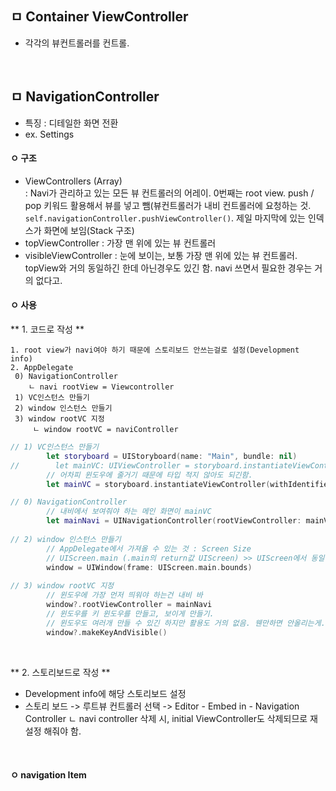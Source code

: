 ## ㅁ Container ViewController
- 각각의 뷰컨트롤러를 컨트롤.

<br>

## ㅁ NavigationController
- 특징 : 디테일한 화면 전환
- ex. Settings

#### ㅇ 구조
- ViewControllers (Array)  
    : Navi가 관리하고 있는 모든 뷰 컨트롤러의 어레이. 0번째는 root view. push / pop 키워드 활용해서 뷰를 넣고 뺌(뷰컨트롤러가 내비 컨트롤러에 요청하는 것. `self.navigationController.pushViewController()`. 제일 마지막에 있는 인덱스가 화면에 보임(Stack 구조)
- topViewController : 가장 맨 위에 있는 뷰 컨트롤러
- visibleViewController : 눈에 보이는, 보통 가장 맨 위에 있는 뷰 컨트롤러. topView와 거의 동일하긴 한데 아닌경우도 있긴 함. navi 쓰면서 필요한 경우는 거의 없다고.

#### ㅇ 사용
** 1. 코드로 작성 **

    1. root view가 navi여야 하기 때문에 스토리보드 안쓰는걸로 설정(Development info)
    2. AppDelegate
     0) NavigationController
        ㄴ navi rootView = Viewcontroller
     1) VC인스턴스 만들기
     2) window 인스턴스 만들기
     3) window rootVC 지정
         ㄴ window rootVC = naviController

``` swift
// 1) VC인스턴스 만들기
        let storyboard = UIStoryboard(name: "Main", bundle: nil)
//        let mainVC: UIViewController = storyboard.instantiateViewController(withIdentifier: "ViewController") as! ViewController
        // 어차피 윈도우에 줄거기 때문에 타입 적지 않아도 되긴함.
        let mainVC = storyboard.instantiateViewController(withIdentifier: "ViewController")

// 0) NavigationController
        // 내비에서 보여줘야 하는 메인 화면이 mainVC
        let mainNavi = UINavigationController(rootViewController: mainVC)
        
// 2) window 인스턴스 만들기
        // AppDelegate에서 가져올 수 있는 것 : Screen Size
        // UIScreen.main (.main의 return값 UIScreen) >> UIScreen에서 동일한 프로퍼티를 가져오는 것 : 싱글톤.
        window = UIWindow(frame: UIScreen.main.bounds)
        
// 3) window rootVC 지정
        // 윈도우에 가장 먼저 띄워야 하는건 내비 바
        window?.rootViewController = mainNavi
        // 윈도우를 키 윈도우를 만들고, 보이게 만들기.
        // 윈도우도 여러개 만들 수 있긴 하지만 활용도 거의 없음. 웬만하면 안올리는게..
        window?.makeKeyAndVisible()
```

<br>

** 2. 스토리보드로 작성 **
- Development info에 해당 스토리보드 설정
- 스토리 보드 -> 루트뷰 컨트롤러 선택 -> Editor - Embed in - Navigation Controller
    ㄴ navi controller 삭제 시, initial ViewController도 삭제되므로 재설정 해줘야 함.

<br>

#### ㅇ navigation Item